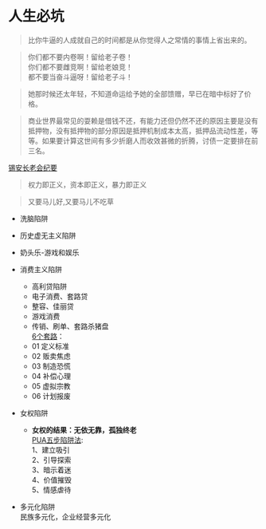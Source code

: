 # 人生必坑

> 比你牛逼的人成就自己的时间都是从你觉得人之常情的事情上省出来的。 ​​​

> 你们都不要内卷啊！留给老子卷！  
> 你们都不要雌竞啊！留给老娘竞！  
> 都不要当奋斗逼呀！留给老子斗！  

> 她那时候还太年轻，不知道命运给予她的全部馈赠，早已在暗中标好了价格。

> 商业世界最常见的耍赖是借钱不还，有能力还但仍然不还的原因主要是没有抵押物，没有抵押物的部分原因是抵押机制成本太高，抵押品流动性差，等等。 ​​​​如果要计算这世间有多少折磨人而收效甚微的折腾，讨债一定要排在前三名。

[锡安长老会纪要](https://wenku.baidu.com/view/242307cc06a1b0717fd5360cba1aa81145318f53.html)
> 权力即正义，资本即正义，暴力即正义

> 又要马儿好,又要马儿不吃草
- 洗脑陷阱
- 历史虚无主义陷阱
- 奶头乐-游戏和娱乐
- 消费主义陷阱  
  - 高利贷陷阱
  - 电子消费、套路贷  
  - 整容、佳丽贷
  - 游戏消费  
  - 传销、刷单、套路杀猪盘  
  [6个套路](https://zhuanlan.zhihu.com/p/77698095)：  
  - 01 定义标准  
  - 02 贩卖焦虑  
  - 03 制造恐慌  
  - 04 补偿心理  
  - 05 虚拟宗教  
  - 06 计划报废  
- 女权陷阱  
  -  **女权的结果：无依无靠，孤独终老**  
    [PUA五步陷阱法](https://baijiahao.baidu.com/s?id=1654808620052412005):   
    1、建立吸引  
    2、引导探索  
    3、暗示着迷  
    4、价值摧毁  
    5、情感虐待  
- 多元化陷阱  
  民族多元化，企业经营多元化



  > 